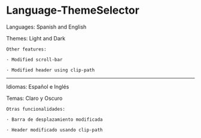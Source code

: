 # Language-ThemeSelector

Languages: Spanish and English

Themes: Light and Dark

    Other features:

    · Modified scroll-bar
  
    · Modified header using clip-path
  
------------------------------------------

Idiomas: Español e Inglés

Temas: Claro y Oscuro

    Otras funcionalidades:

    · Barra de desplazamiento modificada
  
    · Header modificado usando clip-path
